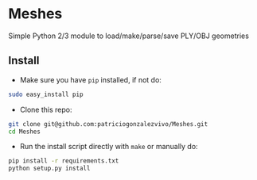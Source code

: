 # Meshes

Simple Python 2/3 module to load/make/parse/save PLY/OBJ geometries

## Install

* Make sure you have `pip` installed, if not do:

```bash
sudo easy_install pip
``` 

* Clone this repo:

```bash
git clone git@github.com:patriciogonzalezvivo/Meshes.git
cd Meshes
```

* Run the install script directly with `make` or manually do:

```bash
pip install -r requirements.txt
python setup.py install
```
